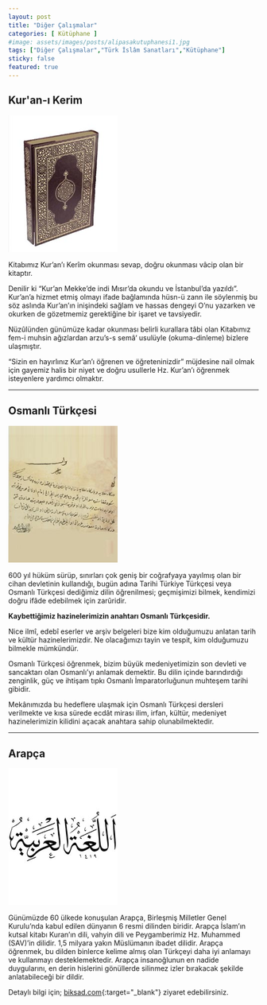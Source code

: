 ```yaml
---
layout: post
title: "Diğer Çalışmalar"
categories: [ Kütüphane ]
#image: assets/images/posts/alipasakutuphanesi1.jpg
tags: ["Diğer Çalışmalar","Türk İslâm Sanatları","Kütüphane"]
sticky: false
featured: true
---
```


## Kur'an-ı Kerim

![](/assets/images/posts/kurani-kerim.jpg)

Kitabımız Kur’an’ı Kerîm okunması sevap, doğru okunması vâcip olan bir kitaptır.

Denilir ki “Kur’an Mekke’de indi Mısır’da okundu ve İstanbul’da yazıldı”. Kur’an’a hizmet etmiş olmayı ifade bağlamında hüsn-ü zann ile söylenmiş bu söz aslında Kur’an’ın inişindeki sağlam ve hassas dengeyi O’nu yazarken ve okurken de gözetmemiz gerektiğine bir işaret ve tavsiyedir.

Nüzûlünden günümüze kadar okunması belirli kurallara tâbi olan Kitabımız fem-i muhsin ağızlardan arzu’s-s semâ‘ usulüyle (okuma-dinleme) bizlere ulaşmıştır.

“Sizin en hayırlınız Kur’an’ı öğrenen ve öğreteninizdir” müjdesine nail olmak için gayemiz halis bir niyet ve doğru usullerle Hz. Kur’an’ı öğrenmek isteyenlere yardımcı olmaktır.

---

## Osmanlı Türkçesi

![](/assets/images/posts/osmanli-turkcesi.jpg)

600 yıl hüküm sürüp, sınırları çok geniş bir coğrafyaya yayılmış olan bir cihan devletinin kullandığı, bugün adına Tarihi Türkiye Türkçesi veya Osmanlı Türkçesi dediğimiz dilin öğrenilmesi; geçmişimizi bilmek, kendimizi doğru ifâde edebilmek için zarûridir.

**Kaybettiğimiz hazinelerimizin anahtarı Osmanlı Türkçesidir.**

Nice ilmî, edebî eserler ve arşiv belgeleri bize kim olduğumuzu anlatan tarih ve kültür hazinelerimizdir. Ne olacağımızı tayin ve tespit, kim olduğumuzu bilmekle mümkündür.

Osmanlı Türkçesi öğrenmek, bizim büyük medeniyetimizin son devleti ve sancaktarı olan Osmanlı’yı anlamak demektir. Bu dilin içinde barındırdığı zenginlik, güç ve ihtişam tıpkı Osmanlı İmparatorluğunun muhteşem tarihi gibidir.

Mekânımızda bu hedeflere ulaşmak için Osmanlı Türkçesi dersleri verilmekte ve kısa sürede ecdât mirası ilim, irfan, kültür, medeniyet hazinelerimizin kilidini açacak anahtara sahip olunabilmektedir.

---

## Arapça

![](/assets/images/posts/arapca.jpg)

Günümüzde 60 ülkede konuşulan Arapça, Birleşmiş Milletler Genel Kurulu’nda kabul edilen dünyanın 6 resmi dilinden biridir. Arapça İslam’ın kutsal kitabı Kuran’ın dili, vahyin dili ve Peygamberimiz Hz. Muhammed (SAV)’in dilidir. 1,5 milyara yakın Müslümanın ibadet dilidir. Arapça öğrenmek, bu dilden binlerce kelime almış olan Türkçeyi daha iyi anlamayı ve kullanmayı desteklemektedir. Arapça insanoğlunun en nadide duygularını, en derin hislerini gönüllerde silinmez izler bırakacak şekilde anlatabileceği bir dildir.

Detaylı bilgi için; [biksad.com](https://biksad.com/kurslar){:target="_blank"} ziyaret edebilirsiniz.